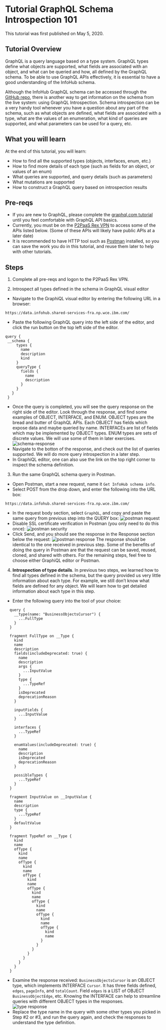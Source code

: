 # Tutorial GraphQL Schema Introspection 101 

This tutorial was first published on May 5, 2020.

## Tutorial Overview

GraphQL is a query language based on a type system. GraphQL types define what objects are supported, what fields are associated with an object, and what can be queried and how, all defined by the GraphQL schema. To be able to use GraphQL APIs effectively, it is essential to have a good understanding of the InfoHub schema. 

Although the InfoHub GraphQL schema can be accessed through the [GitHub repo](https://github.ibm.com/SC-Shared-Services/infohub-graphql-server-base/blob/master/src/main/resources/schema.graphqls), there is another way to get information on the schema from the live system: using GraphQL Introspection. Schema introspection can be a very handy tool whenever you have a question about any part of the schema, such as what objects are defined, what fields are associated with a type, what are the values of an enumeration, what kind of queries are supported, and what parameters can be used for a query, etc.

## What you will learn

At the end of this tutorial, you will learn:

* How to find all the supported types (objects, interfaces, enum, etc.)
* How to find more details of each type (such as fields for an object, or values of an enum)
* What queries are supported, and query details (such as parameters)
* What mutations are supported
* How to construct a GraphQL query based on introspection results

## Pre-reqs

* If you are new to GraphQL, please complete the [graphql.com tutorial](https://www.graphql.com/tutorials/) until you feel comfortable with GraphQL API basics.
* Currently, you must be on the [P2PaaS Rex VPN](https://w3-connections.ibm.com/wikis/home?lang=en#!/wiki/W0c5faf15eabc_42d9_b877_4c8edce9bb37/page/IBM%20Sterling%20REX%20VPN) to access some of the APIs listed below. (Some of these APIs will likely have public APIs at a later date)
* It is recommended to have HTTP tool such as [Postman](https://learning.postman.com/docs/postman/launching-postman/installation-and-updates/) installed, so you can save the work you do in this tutorial, and reuse them later to help with other tutorials.

## Steps

1. Complete all pre-reqs and logon to the P2PaaS Rex VPN.

2. Introspect all types defined in the schema in GraphQL visual editor
  * Navigate to the GraphiQL visual editor by entering the following URL in a browser:
  ```
  https://data.infohub.shared-services-fra.np.wce.ibm.com/
  ```
   * Paste the following GraphQL query into the left side of the editor, and click the run button on the top left side of the editor. 
   ```
  query {
    __schema {
	    types {
		  name
		  description
		  kind
		}
		queryType {
		  fields {
			name
			description
		  }
		}
      }
    }
   ```
  * Once the query is completed, you will see the query response on the right side of the editor. Look through the response, and find some examples of OBJECT, INTERFACE, and ENUM. OBJECT types are the bread and butter of GraphQL APIs. Each OBJECT has fields which expose data and maybe queried by name. INTERFACEs are list of fields which may be implemented by OBJECT types. ENUM types are sets of discrete values. We will use some of them in later exercises. 
  ![schema-response](schema-response.jpg)
  * Navigate to the botton of the response, and check out the list of queries supported. We will do more query introspection in a later step.
  * In GraphiQL editor, one can also use the <Docs> link on the top right corner to inspect the schema definition. 

3. Run the same GraphQL schema query in Postman.
  * Open Postman, start a new request, name it `Get InfoHub schema info`.
  * Select POST from the drop down, and enter the following into the URL box: 
  ```
  https://data.infohub.shared-services-fra.np.wce.ibm.com/
  ```
  * In the request body section, select `GraphQL`, and copy and paste the same query from previous step into the QUERY box: 
   ![postman request](postman-graphql-request.jpg)
  * Disable SSL certificate verification in Postman (you only need to do this once): 
   ![postman security](postman-security-setting.jpg)
  * Click Send, and you should see the response in the Response section below the request: 
    ![postman response](postman-send-response.jpg)
    The response should be identical to the one received in previous step. Some of the benefits of doing the query in Postman are that the request can be saved, reused, cloned, and shared with others. For the remaining steps, feel free to choose either GraphiQL editor or Postman.
   
4. __Introspection of type details__. In previous two steps, we learned how to find all types defined in the schema, but the query provided us very little information about each type. For example, we still don’t know what fields are defined for any object. We will learn how to 
get detailed information about each type in this step.
  * Enter the following query into the tool of your choice: 
  ```
    query {
	  __type(name: "BusinessObjectsCursor") {
		...FullType
	  }
	}

	fragment FullType on __Type {
	  kind
	  name
	  description
	  fields(includeDeprecated: true) {
		name
		description
		args {
		  ...InputValue
		}
		type {
		  ...TypeRef
		}
		isDeprecated
		deprecationReason
	  }

	  inputFields {
		...InputValue
	  }

	  interfaces {
		...TypeRef
	  }

	  enumValues(includeDeprecated: true) {
		name
		description
		isDeprecated
		deprecationReason
	  }

	  possibleTypes {
		...TypeRef
	  }
	}

	fragment InputValue on __InputValue {
	  name
	  description
	  type {
		...TypeRef
	  }
	  defaultValue
	}

	fragment TypeRef on __Type {
	  kind
	  name
	  ofType {
		kind
		name
		ofType {
		  kind
		  name
		  ofType {
			kind
			name
			ofType {
			  kind
			  name
			  ofType {
				kind
				name
				ofType {
				  kind
				  name
				  ofType {
					kind
					name
				  }
				}
			  }
			}
		  }
		}
	  }
	}

  ```
 * Examine the response received:  `BusinessObjectsCursor` is an OBJECT type, which implements INTERFACE `Cursor`. It has three fields defined, `edges`, `pageInfo`, and `totalCount`. Field `edges` is a LIST of OBJECT `BusinessObjectEdge`, etc.  Knowing the INTERFACE can help to streamline queries with different OBJECT types in the responses.  
  ![type response](query-type-response.jpg)
 * Replace the type name in the query with some other types you picked in Step #2 or #3, and run the query again, and check the responses to understand the type definition.
 
 